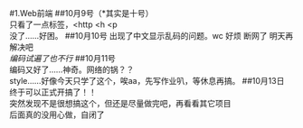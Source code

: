 #1.Web前端
##10月9号（*其实是十号）  
只看了一点标签，<http <h <p   
没了……好困。
##10月10号
出现了中文显示乱码的问题。wc 好烦 断网了 明天再解决吧  
*编码试遍了也不行* 
##10月11号  
编码又好了……神奇。网络的锅？？  
style……好像今天只学了这个，唉aa，先写作业叭，等休息再搞。 
##10月13日
终于可以正式开搞了！！  
突然发现不是很想搞这个，但还是尽量做完吧，再看看其它项目  
后面真的没用心做，自闭了